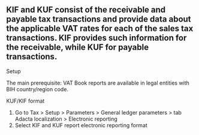 KIF and KUF consist of the receivable and payable tax transactions and provide data about the applicable VAT rates for each of the sales tax transactions. KIF provides such information for the receivable, while KUF for payable transactions.
----

Setup

The main prerequisite: VAT Book reports are available in legal entities with BIH country/region code.

KUF/KIF format
1. Go to Tax > Setup > Parameters > General ledger parameters > tab Adacta localization > Electronic reporting
2. Select KIF and KUF report electronic reporting format 
